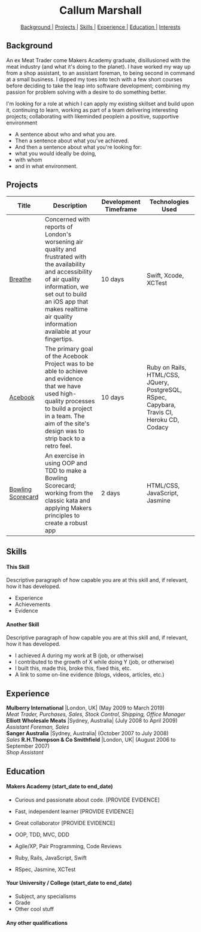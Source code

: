 <h1 align="center">Callum Marshall</h1>

<div align="center">

[Background ](#background) |
[Projects ](#projects) |
[Skills ](#skills) |
[Experience ](#experience) |
[Education ](#education) |
[Interests ](#interests)

</div>

## Background

An ex Meat Trader come Makers Academy graduate, disillusioned with the meat industry (and what it's doing to the planet).
I have worked my way up from a shop assistant, to an assistant foreman, to being second in command at a small business.
I dipped my toes into tech with a few short courses before deciding to take the leap into software development; combining my passion for problem solving with a desire to do something better.  

I'm looking for a role at which I can apply my existing skillset and build upon it, continuing to learn, working as part of a team delivering interesting projects; collaborating with likeminded peoplein a positive, supportive environment

* A sentence about who and what you are.
* Then a sentence about what you've achieved.
* And then a sentence about what you're looking for:
* what you would ideally be doing,
* with whom
* and in what environment.

## Projects

| Title | Description | Development Timeframe | Technologies Used |
|--|--|--|--|
| [Breathe](https://github.com/callum-marshall/Breathe) | Concerned with reports of London's worsening air quality and frustrated with the availability and accessibility of air quality information, we set out to build an iOS app that makes realtime air quality information available at your fingertips. | 10 days | Swift, Xcode, XCTest |
| [Acebook](https://github.com/callum-marshall/acebook-FiveGuys) | The primary goal of the Acebook Project was to be able to achieve and evidence that we have used high-quality processes to build a project in a team. The aim of the site's design was to strip back to a retro feel. | 10 days | Ruby on Rails, HTML/CSS, JQuery, PostgreSQL, RSpec, Capybara, Travis CI, Heroku CD, Codacy |
| [Bowling Scorecard](https://github.com/callum-marshall/bowling-challenge) | An exercise in using OOP and TDD to make a Bowling Scorecard; working from the classic kata and applying Makers principles to create a robust app | 2 days |HTML/CSS, JavaScript, Jasmine |

## Skills

#### This Skill

Descriptive paragraph of how capable you are at this skill and, if relevant, how it has developed.

- Experience
- Achievements
- Evidence

#### Another Skill

Descriptive paragraph of how capable you are at this skill and, if relevant, how it has developed.

- I achieved A during my work at B (job, or otherwise)
- I contributed to the growth of X while doing Y (job, or otherwise)
- I built this, made this, broke this, fixed this, etc.
- A link to some on-line evidence (blogs, videos, articles, etc.)

## Experience

**Mulberry International** |London, UK| (May 2009 to March 2019)    
*Meat Trader, Purchases, Sales, Stock Control, Shipping, Office Manager*  
**Elliott Wholesale Meats** |Sydney, Australia| (July 2008 to April 2009)   
*Assistant Foreman, Sales*  
**Sanger Australia** |Sydney, Australia| (October 2007 to July 2008)   
*Sales*
**R.H.Thompson & Co Smithfield** |London, UK| (August 2006 to September 2007)   
*Shop Assistant*  

## Education

#### Makers Academy (start_date to end_date)

- Curious and passionate about code. [PROVIDE EVIDENCE]
- Fast, independent learner [PROVIDE EVIDENCE]
- Great collaborator [PROVIDE EVIDENCE]

- OOP, TDD, MVC, DDD
- Agile/XP, Pair Programming, Code Reviews
- Ruby, Rails, JavaScript, Swift
- RSpec, Jasmine, XCTest

#### Your University / College (start_date to end_date)

- Subject, any specialisms
- Grade
- Other cool stuff

#### Any other qualifications
